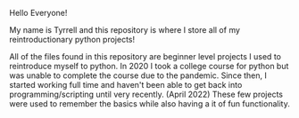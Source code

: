 Hello Everyone!

My name is Tyrrell and this repository is where I store all of my reintroductionary python projects!

All of the files found in this repository are beginner level projects I used to reintroduce myself to python. 
In 2020 I took a college course for python but was unable to complete the course due to the pandemic.
Since then, I started working full time and haven't been able to get back into programming/scripting until very recently. (April 2022)
These few projects were used to remember the basics while also having a it of fun functionality.
